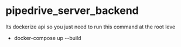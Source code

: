 # pipedrive_server_backend

Its dockerize api so you just need to run this command at the 
root leve 
- docker-compose up --build

